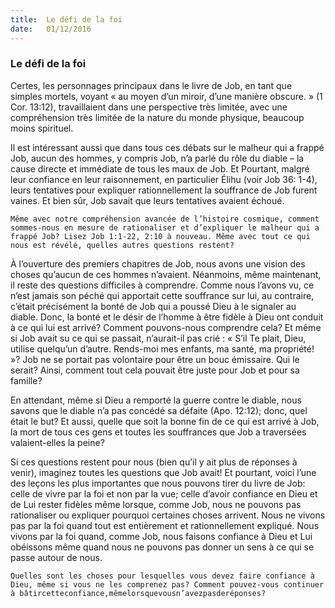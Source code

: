 ```yaml
---
title:  Le défi de la foi
date:   01/12/2016
---
```


### Le défi de la foi

Certes, les personnages principaux dans le livre de Job, en tant que simples mortels, voyant « au moyen d’un miroir, d’une manière obscure. » (1 Cor. 13:12), travaillaient dans une perspective très limitée, avec une compréhension très limitée de la nature du monde physique, beaucoup moins spirituel.

Il est intéressant aussi que dans tous ces débats sur le malheur qui a frappé Job, aucun des hommes, y compris Job, n’a parlé du rôle du diable – la cause directe et immédiate de tous les maux de Job. Et Pourtant, malgré leur confiance en leur raisonnement, en particulier Élihu (voir Job 36: 1-4), leurs tentatives pour expliquer rationnellement la souffrance de Job furent vaines. Et bien sûr, Job savait que leurs tentatives avaient échoué.

`Même avec notre compréhension avancée de l’histoire cosmique, comment sommes-nous en mesure de rationaliser et d’expliquer le malheur qui a frappé Job? Lisez Job 1:1-22, 2:10 à nouveau. Même avec tout ce qui nous est révélé, quelles autres questions restent?`

À l’ouverture des premiers chapitres de Job, nous avons une vision des choses qu’aucun de ces hommes n’avaient. Néanmoins, même maintenant, il reste des questions difficiles à comprendre. Comme nous l’avons vu, ce n’est jamais son péché qui apportait cette souffrance sur lui, au contraire, c’était précisément la bonté de Job qui a poussé Dieu à le signaler au diable. Donc, la bonté et le désir de l’homme à être fidèle à Dieu ont conduit à ce qui lui est arrivé? Comment pouvons-nous comprendre cela? Et même si Job avait su ce qui se passait, n’aurait-il pas crié : « S’il Te plait, Dieu, utilise quelqu’un d’autre. Rends-moi mes enfants, ma santé, ma propriété! »? Job ne se portait pas volontaire pour être un bouc émissaire. Qui le serait? Ainsi, comment tout cela pouvait être juste pour Job et pour sa famille?

En attendant, même si Dieu a remporté la guerre contre le diable, nous savons que le diable n’a pas concédé sa défaite (Apo. 12:12); donc, quel était le but? Et aussi, quelle que soit la bonne fin de ce qui est arrivé à Job, la mort de tous ces gens et toutes les souffrances que Job a traversées valaient-elles la peine?

Si ces questions restent pour nous (bien qu’il y ait plus de réponses à venir), imaginez toutes les questions que Job avait! Et pourtant, voici l’une des leçons les plus importantes que nous pouvons tirer du livre de Job: celle de vivre par la foi et non par la vue; celle d’avoir confiance en Dieu et de Lui rester fidèles même lorsque, comme Job, nous ne pouvons pas rationaliser ou expliquer pourquoi certaines choses arrivent. Nous ne vivons pas par la foi quand tout est entièrement et rationnellement expliqué. Nous vivons par la foi quand, comme Job, nous faisons confiance à Dieu et Lui obéissons même quand nous ne pouvons pas donner un sens à ce qui se passe autour de nous.

`Quelles sont les choses pour lesquelles vous devez faire confiance à Dieu, même si vous ne les comprenez pas? Comment pouvez-vous continuer à bâtircetteconfiance,mêmelorsquevousn’avezpasderéponses?`